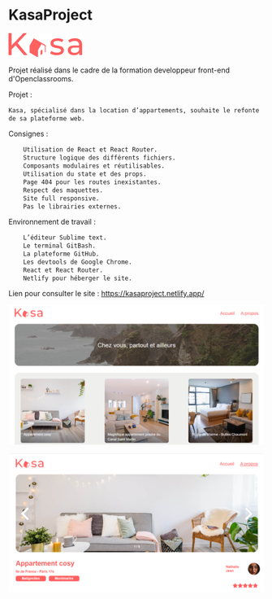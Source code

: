 # KasaProject

![Preview](https://raw.githubusercontent.com/GilBrou/KasaProject/master/public/logo.png)

Projet réalisé dans le cadre de la formation developpeur front-end d'Openclassrooms.

Projet : 

	Kasa, spécialisé dans la location d’appartements, souhaite le refonte de sa plateforme web.

Consignes :

		Utilisation de React et React Router.
		Structure logique des différents fichiers.
		Composants modulaires et réutilisables.
		Utilisation du state et des props.
		Page 404 pour les routes inexistantes.
		Respect des maquettes.	
		Site full responsive.
		Pas le librairies externes.

Environnement de travail :

		L’éditeur Sublime text.
		Le terminal GitBash.
		La plateforme GitHub.
		Les devtools de Google Chrome. 
		React et React Router.		
		Netlify pour héberger le site.

Lien pour consulter le site : https://kasaproject.netlify.app/

![Preview](https://raw.githubusercontent.com/GilBrou/KasaProject/master/public/Site1.webp)

![Preview](https://raw.githubusercontent.com/GilBrou/KasaProject/master/public/Site2.webp)